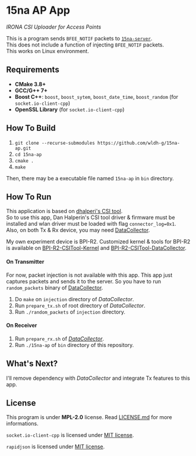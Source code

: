 # 15na AP App

<i>IRONA CSI Uploader for Access Points</i>

This is a program sends `BFEE_NOTIF` packets to [`15na-server`](https://github.com/wldh-g/15na-server).\
This does not include a function of injecting `BFEE_NOTIF` packets.\
This works on Linux environment.

## Requirements

-   **CMake 3.8+**
-   **GCC/G++ 7+**
-   **Boost C++**: `boost`, `boost_sytem`, `boost_date_time`, `boost_random` (for `socket.io-client-cpp`)
-   **OpenSSL Library** (for `socket.io-client-cpp`)

## How To Build

1. `git clone --recurse-submodules https://github.com/wldh-g/15na-ap.git`
2. `cd 15na-ap`
3. `cmake .`
4. `make`

Then, there may be a executable file named `15na-ap` in `bin` directory.

## How To Run

This application is based on [dhalperi's CSI tool](https://dhalperi.github.io/linux-80211n-csitool/).\
So to use this app, Dan Halperin's CSI tool driver & firmware must be installed and wlan driver must be loaded with flag `connector_log=0x1`.\
Also, on both Tx & Rx device, you may need [DataCollector](https://github.com/wldh-g/BPI-R2-CSITool-DataCollector).

My own experiment device is BPI-R2. Customized kernel & tools for BPI-R2 is available on [BPI-R2-CSITool-Kernel](https://github.com/wldh-g/BPI-R2-CSITool-Kernel) and [BPI-R2-CSITool-DataCollector](https://github.com/wldh-g/BPI-R2-CSITool-DataCollector).

#### On Transmitter

For now, packet injection is not available with this app. This app just captures packets and sends it to the server.
So you have to run `random_packets` binary of [DataCollector](https://github.com/wldh-g/BPI-R2-CSITool-DataCollector).

1. Do `make` on `injection` directory of *DataCollector*.
2. Run `prepare_tx.sh` of root directory of *DataCollector*.
3. Run `./random_packets` of `injection` directory.

#### On Receiver

1. Run `prepare_rx.sh` of *[DataCollector](https://github.com/wldh-g/BPI-R2-CSITool-DataCollector)*.
2. Run `./15na-ap` of `bin` directory of this repository.

## What's Next?

I'll remove dependency with *DataCollector* and integrate Tx features to this app.

## License

This program is under **MPL-2.0** license. Read [LICENSE.md](LICENSE.md) for more informations.

`socket.io-client-cpp` is licensed under [MIT license](https://github.com/socketio/socket.io-client-cpp/blob/master/LICENSE).

`rapidjson` is licensed under [MIT license](https://github.com/Tencent/rapidjson/blob/master/license.txt).

